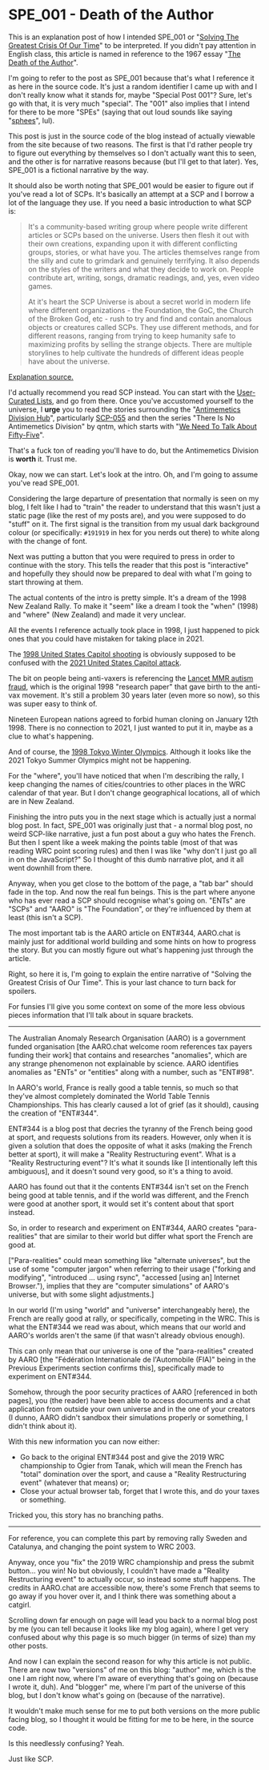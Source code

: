 # SPE_001 - Death of the Author

This is an explanation post of how I intended SPE_001 or "[Solving The Greatest Crisis Of Our Time](https://justin.duch.me/post/spe_001/)" to be interpreted. If you didn't pay attention in English class, this article is named in reference to the 1967 essay "[The Death of the Author](https://en.wikipedia.org/wiki/The_Death_of_the_Author)".

I'm going to refer to the post as SPE_001 because that's what I reference it as here in the source code. It's just a random identifier I came up with and I don't really know what it stands for, maybe "Special Post 001"? Sure, let's go with that, it is very much "special". The "001" also implies that I intend for there to be more "SPEs" (saying that out loud sounds like saying "[sphees](https://www.youtube.com/watch?v=sMIucBHEdtE)", lul).

This post is just in the source code of the blog instead of actually viewable from the site because of two reasons. The first is that I'd rather people try to figure out everything by themselves so I don't actually want this to seen, and the other is for narrative reasons because (but I'll get to that later). Yes, SPE_001 is a fictional narrative by the way.

It should also be worth noting that SPE_001 would be easier to figure out if you've read a lot of SCPs. It's basically an attempt at a SCP and I borrow a lot of the language they use. If you need a basic introduction to what SCP is:

> It's a community-based writing group where people write different articles or SCPs based on the universe. Users then flesh it out with their own creations, expanding upon it with different conflicting groups, stories, or what have you. The articles themselves range from the silly and cute to grimdark and genuinely terrifying. It also depends on the styles of the writers and what they decide to work on. People contribute art, writing, songs, dramatic readings, and, yes, even video games.
>
> At it's heart the SCP Universe is about a secret world in modern life where different organizations - the Foundation, the GoC, the Church of the Broken God, etc - rush to try and find and contain anomalous objects or creatures called SCPs. They use different methods, and for different reasons, ranging from trying to keep humanity safe to maximizing profits by selling the strange objects. There are multiple storylines to help cultivate the hundreds of different ideas people have about the universe.

[Explanation source.](https://www.reddit.com/r/SCP/comments/y2w95/so_what_exactly_is_scp/)

I'd actually recommend you read SCP instead. You can start with the [User-Curated Lists](http://scp-wiki.wikidot.com/user-curated-lists), and go from there. Once you've accustomed yourself to the universe, I **urge** you to read the stories surrounding the "[Antimemetics Division Hub](http://scp-wiki.wikidot.com/antimemetics-division-hub)", particularly [SCP-055](http://scp-wiki.wikidot.com/scp-055) and then the series "There Is No Antimemetics Division" by qntm, which starts with "[We Need To Talk About Fifty-Five](http://scp-wiki.wikidot.com/we-need-to-talk-about-fifty-five)".

That's a fuck ton of reading you'll have to do, but the Antimemetics Division is **worth** it. Trust me.

Okay, now we can start. Let's look at the intro. Oh, and I'm going to assume you've read SPE_001.

Considering the large departure of presentation that normally is seen on my blog, I felt like I had to "train" the reader to understand that this wasn't just a static page (like the rest of my posts are), and you were supposed to do "stuff" on it. The first signal is the transition from my usual dark background colour (or specifically: `#191919` in hex for you nerds out there) to white along with the change of font.

Next was putting a button that you were required to press in order to continue with the story. This tells the reader that this post is "interactive" and hopefully they should now be prepared to deal with what I'm going to start throwing at them.

The actual contents of the intro is pretty simple. It's a dream of the 1998 New Zealand Rally. To make it "seem" like a dream I took the "when" (1998) and "where" (New Zealand) and made it very unclear.

All the events I reference actually took place in 1998, I just happened to pick ones that you could have mistaken for taking place in 2021.

The [1998 United States Capitol shooting](https://en.wikipedia.org/wiki/1998_United_States_Capitol_shooting) is obviously supposed to be confused with the [2021 United States Capitol attack](https://en.wikipedia.org/wiki/2021_United_States_Capitol_attack).

The bit on people being anti-vaxers is referencing the [Lancet MMR autism fraud](https://en.wikipedia.org/wiki/Lancet_MMR_autism_fraud), which is the original 1998 "research paper" that gave birth to the anti-vax movement. It's still a problem 30 years later (even more so now), so this was super easy to think of.

Nineteen European nations agreed to forbid human cloning on January 12th 1998. There is no connection to 2021, I just wanted to put it in, maybe as a clue to what's happening.

And of course, the [1998 Tokyo Winter Olympics](https://en.wikipedia.org/wiki/1998_Winter_Olympics). Although it looks like the 2021 Tokyo Summer Olympics might not be happening.

For the "where", you'll have noticed that when I'm describing the rally, I keep changing the names of cities/countries to other places in the WRC calendar of that year. But I don't change geographical locations, all of which are in New Zealand.

Finishing the intro puts you in the next stage which is actually just a normal blog post. In fact, SPE_001 was originally just that - a normal blog post, no weird SCP-like narrative, just a fun post about a guy who hates the French. But then I spent like a week making the points table (most of that was reading WRC point scoring rules) and then I was like "why don't I just go all in on the JavaScript?" So I thought of this dumb narrative plot, and it all went downhill from there.

Anyway, when you get close to the bottom of the page, a "tab bar" should fade in the top. And now the real fun beings. This is the part where anyone who has ever read a SCP should recognise what's going on. "ENTs" are "SCPs" and "AARO" is "The Foundation", or they're influenced by them at least (this isn't a SCP).

The most important tab is the AARO article on ENT#344, AARO.chat is mainly just for additional world building and some hints on how to progress the story. But you can mostly figure out what's happening just through the article.

Right, so here it is, I'm going to explain the entire narrative of "Solving the Greatest Crisis of Our Time". This is your last chance to turn back for spoilers.

For funsies I'll give you some context on some of the more less obvious pieces information that I'll talk about in square brackets.

---

The Australian Anomaly Research Organisation (AARO) is a government funded organisation [the AARO.chat welcome room references tax payers funding their work] that contains and researches "anomalies", which are any strange phenomenon not explainable by science. AARO identifies anomalies as "ENTs" or "entities" along with a number, such as "ENT#98".

In AARO's world, France is really good a table tennis, so much so that they've almost completely dominated the World Table Tennis Championships. This has clearly caused a lot of grief (as it should), causing the creation of "ENT#344".

ENT#344 is a blog post that decries the tyranny of the French being good at sport, and requests solutions from its readers. However, only when it is given a solution that does the opposite of what it asks (making the French better at sport), it will make a "Reality Restructuring event". What is a "Reality Restructuring event"? It's what it sounds like [I intentionally left this ambiguous], and it doesn't sound very good, so it's a thing to avoid.

AARO has found out that it the contents ENT#344 isn't set on the French being good at table tennis, and if the world was different, and the French were good at another sport, it would set it's content about that sport instead.

So, in order to research and experiment on ENT#344, AARO creates "para-realities" that are similar to their world but differ what sport the French are good at.

["Para-realities" could mean something like "alternate universes", but the use of some "computer jargon" when referring to their usage ("forking and modifying", "introduced ... using rsync", "accessed [using an] Internet Browser."), implies that they are "computer simulations" of AARO's universe, but with some slight adjustments.]

In our world (I'm using "world" and "universe" interchangeably here), the French are really good at rally, or specifically, competing in the WRC. This is what the ENT#344 we read was about, which means that our world and AARO's worlds aren't the same (if that wasn't already obvious enough).

This can only mean that our universe is one of the "para-realities" created by AARO [the "Fédération Internationale de l'Automobile (FIA)" being in the Previous Experiments section confirms this], specifically made to experiment on ENT#344.

Somehow, through the poor security practices of AARO [referenced in both pages], you (the reader) have been able to access documents and a chat application from outside your own universe and in the one of your creators (I dunno, AARO didn't sandbox their simulations properly or something, I didn't think about it).

With this new information you can now either:

* Go back to the original ENT#344 post and give the 2019 WRC championship to Ogier from Tanak, which will mean the French has "total" domination over the sport, and cause a "Reality Restructuring event" (whatever that means) or;
* Close your actual browser tab, forget that I wrote this, and do your taxes or something.

Tricked you, this story has no branching paths.

---

For reference, you can complete this part by removing rally Sweden and Catalunya, and changing the point system to WRC 2003.

Anyway, once you "fix" the 2019 WRC championship and press the submit button... you win! No but obviously, I couldn't have made a "Reality Restructuring event" to actually occur, so instead some stuff happens. The credits in AARO.chat are accessible now, there's some French that seems to go away if you hover over it, and I think there was something about a catgirl.

Scrolling down far enough on page will lead you back to a normal blog post by me (you can tell because it looks like my blog again), where I get very confused about why this page is so much bigger (in terms of size) than my other posts.

And now I can explain the second reason for why this article is not public. There are now two "versions" of me on this blog: "author" me, which is the one I am right now, where I'm aware of everything that's going on (because I wrote it, duh). And "blogger" me, where I'm part of the universe of this blog, but I don't know what's going on (because of the narrative).

It wouldn't make much sense for me to put both versions on the more public facing blog, so I thought it would be fitting for me to be here, in the source code.

Is this needlessly confusing? Yeah.

Just like SCP.
